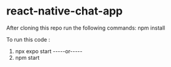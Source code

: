 # react-native-chat-app

After cloning this repo run the following commands:
npm install

To run this code :
1) npx expo start
-----or-----  
2) npm start
